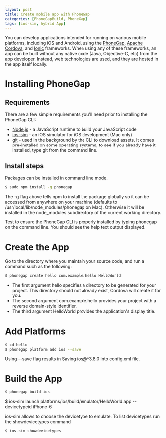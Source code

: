 ```yaml
---
layout: post
title: Create mobile app with PhoneGap
categories: [PhoneGapBuild, PhoneGap]
tags: [ios-sim, hybrid App]
---
```

You can develop applications intended for running on various mobile platforms, including iOS and Android, using the [PhoneGap], [Apache Cordova], and [Ionic] frameworks. When using any of these frameworks, an app can be built without any native code (Java, Objective-C, etc) from the app developer. Instead, web technologies are used, and they are hosted in the app itself locally.

[PhoneGap]: http://phonegap.com
[Apache Cordova]: http://cordova.apache.org
[Ionic]: http://ionicframework.com

# Installing PhoneGap
## Requirements
There are a few simple requirements you'll need prior to installing the PhoneGap CLI:

- [Node.js] - a JavaScript runtime to build your JavaScript code
- [ios-sim] - an iOS simulator for iOS development (Mac only)
- [git] - used in the background by the CLI to download assets. It comes pre-installed on some operating systems, to see if you already have it installed, type git from the command line.

[ios-sim]: https://github.com/phonegap/ios-sim#installation
[git]: http://git-scm.com

## Install steps
Packages can be installed in command line mode.

```sh
$ sudo npm install -g phonegap
```
The -g flag above tells npm to install the package globally so it can be accessed from anywhere on your machine (defaults to /usr/local/lib/node_modules/phonegap on Mac). Otherwise it will be installed in the node_modules subdirectory of the current working directory.

Test to ensure the PhoneGap CLI is properly installed by typing phonegap on the command line. You should see the help text output displayed.

# Create the App
Go to the directory where you maintain your source code, and run a command such as the following:

```sh
$ phonegap create hello com.example.hello HelloWorld
```
- The first argument hello specifies a directory to be generated for your project. This directory should not already exist, Cordova will create it for you.
- The second argument com.example.hello provides your project with a reverse domain-style identifier.
- The third argument HelloWorld provides the application's display title.

# Add Platforms

```sh
$ cd hello
$ phonegap platform add ios --save
```
Using --save flag results in Saving ios@^3.8.0 into config.xml file.

# Build the App

```sh
$ phonegap build ios
```

$ ios-sim launch platforms/ios/build/emulator/HelloWorld.app --devicetypeid iPhone-6

ios-sim allows to choose the devicetype to emulate. To list devicetypes run the showdevicetypes command
```sh
$ ios-sim showdevicetypes
```

[Node.js]: http://nodejs.org
